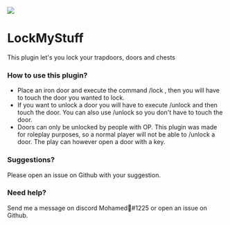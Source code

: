 [![](https://poggit.pmmp.io/shield.state/LockMyStuff)](https://poggit.pmmp.io/p/LockMyStuff)

# LockMyStuff
This plugin let's you lock your trapdoors, doors and chests

### How to use this plugin?
* Place an iron door and execute the command /lock <name>, then you will have to touch the door you wanted to lock.
* If you want to unlock a door you will have to execute /unlock and then touch the door. You can also use /unlock <name> so you don't have to touch the door.
* Doors can only be unlocked by people with OP. This plugin was made for roleplay purposes, so a normal player will not be able to /unlock a door. The play can however open a door with a key.

### Suggestions?
Please open an issue on Github with your suggestion.

### Need help?
Send me a message on discord Mohamed🐺#1225 or open an issue on Github.

